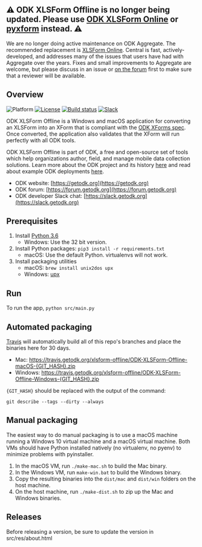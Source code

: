 ## ⚠️ ODK XLSForm Offline is no longer being updated. Please use [ODK XLSForm Online](https://github.com/getodk/xlsform-online) or [pyxform](https://github.com/xlsform/pyxform) instead. ⚠️

We are no longer doing active maintenance on ODK Aggregate. The recommended replacement is [XLSForm Online](https://github.com/getodk/central). Central is fast, actively-developed, and addresses many of the issues that users have had with Aggregate over the years. Fixes and small improvements to Aggregate are welcome, but please discuss in an issue or [on the forum](https://forum.getodk.org/c/development/5) first to make sure that a reviewer will be available.

## Overview
![Platform](https://img.shields.io/badge/platform-Python-blue.svg)
[![License](https://img.shields.io/badge/license-Apache%202.0-blue.svg)](https://opensource.org/licenses/Apache-2.0)
[![Build status](https://api.travis-ci.org/getodk/xlsform-offline.svg?branch=master)](https://travis-ci.org/github/getodk/xlsform-offline)
[![Slack](https://img.shields.io/badge/chat-on%20slack-brightgreen)](https://slack.getodk.org)

ODK XLSForm Offline is a Windows and macOS application for converting an XLSForm into an XForm that is compliant with the [ODK XForms spec](http://getodk.github.io/xforms-spec). Once converted, the application also validates that the XForm will run perfectly with all ODK tools.
   
ODK XLSForm Offline is part of ODK, a free and open-source set of tools which help organizations author, field, and manage mobile data collection solutions. Learn more about the ODK project and its history [here](https://getodk.org/about/) and read about example ODK deployments [here](https://getodk.org/about/deployments/).

* ODK website: [https://getodk.org](https://getodk.org)
* ODK forum: [https://forum.getodk.org](https://forum.getodk.org)
* ODK developer Slack chat: [https://slack.getodk.org](https://slack.getodk.org)

## Prerequisites

1. Install [Python 3.6](https://www.python.org/downloads/)
	* Windows: Use the 32 bit version.
1. Install Python packages: ``pip3 install -r requirements.txt``
	* macOS: Use the default Python. virtualenvs will not work.
1. Install packaging utilities
	* macOS: ``brew install unix2dos upx``
	* Windows: [upx](https://upx.github.io/)

## Run

To run the app, `python src/main.py`

## Automated packaging

[Travis](https://travis-ci.com/) will automatically build all of this repo's branches and place the binaries here for 30 days.

* Mac: https://travis.getodk.org/xlsform-offline/ODK-XLSForm-Offline-macOS-{GIT_HASH}.zip
* Windows: https://travis.getodk.org/xlsform-offline/ODK-XLSForm-Offline-Windows-{GIT_HASH}.zip

`{GIT_HASH}` should be replaced with the output of the command:
```shell 
git describe --tags --dirty --always
```

## Manual packaging

The easiest way to do manual packaging is to use a macOS machine running a Windows 10 virtual machine and a macOS virtual machine. Both VMs should have Python installed natively (no virtualenv, no pyenv) to minimize problems with pyinstaller.

1. In the macOS VM, run `./make-mac.sh` to build the Mac binary.
1. In the Windows VM, run `make-win.bat` to build the Windows binary.
1. Copy the resulting binaries into the `dist/mac` and `dist/win` folders on the host machine.
1. On the host machine, run `./make-dist.sh` to zip up the Mac and Windows binaries.

## Releases

Before releasing a version, be sure to update the version in src/res/about.html
